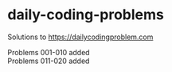 # daily-coding-problems
Solutions to https://dailycodingproblem.com

Problems 001-010 added\
Problems 011-020 added
